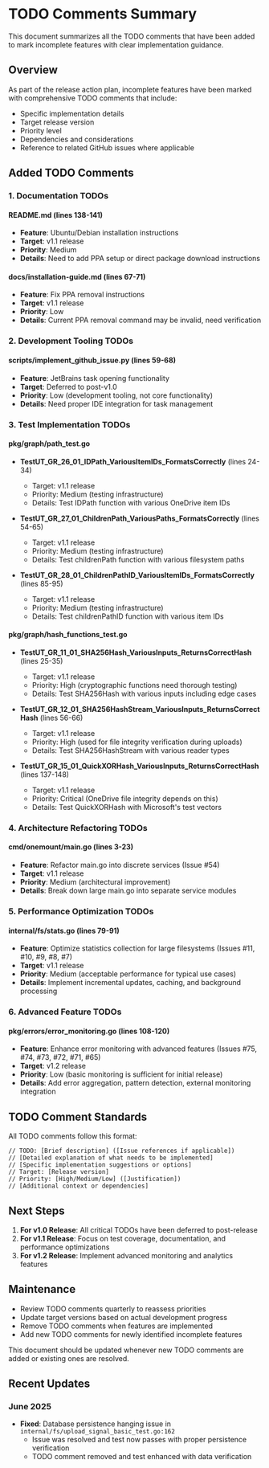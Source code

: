 # TODO Comments Summary

This document summarizes all the TODO comments that have been added to mark incomplete features with clear implementation guidance.

## Overview

As part of the release action plan, incomplete features have been marked with comprehensive TODO comments that include:
- Specific implementation details
- Target release version
- Priority level
- Dependencies and considerations
- Reference to related GitHub issues where applicable

## Added TODO Comments

### 1. Documentation TODOs

#### README.md (lines 138-141)
- **Feature**: Ubuntu/Debian installation instructions
- **Target**: v1.1 release
- **Priority**: Medium
- **Details**: Need to add PPA setup or direct package download instructions

#### docs/installation-guide.md (lines 67-71)
- **Feature**: Fix PPA removal instructions
- **Target**: v1.1 release
- **Priority**: Low
- **Details**: Current PPA removal command may be invalid, need verification

### 2. Development Tooling TODOs

#### scripts/implement_github_issue.py (lines 59-68)
- **Feature**: JetBrains task opening functionality
- **Target**: Deferred to post-v1.0
- **Priority**: Low (development tooling, not core functionality)
- **Details**: Need proper IDE integration for task management

### 3. Test Implementation TODOs

#### pkg/graph/path_test.go
- **TestUT_GR_26_01_IDPath_VariousItemIDs_FormatsCorrectly** (lines 24-34)
  - Target: v1.1 release
  - Priority: Medium (testing infrastructure)
  - Details: Test IDPath function with various OneDrive item IDs

- **TestUT_GR_27_01_ChildrenPath_VariousPaths_FormatsCorrectly** (lines 54-65)
  - Target: v1.1 release
  - Priority: Medium (testing infrastructure)
  - Details: Test childrenPath function with various filesystem paths

- **TestUT_GR_28_01_ChildrenPathID_VariousItemIDs_FormatsCorrectly** (lines 85-95)
  - Target: v1.1 release
  - Priority: Medium (testing infrastructure)
  - Details: Test childrenPathID function with various item IDs

#### pkg/graph/hash_functions_test.go
- **TestUT_GR_11_01_SHA256Hash_VariousInputs_ReturnsCorrectHash** (lines 25-35)
  - Target: v1.1 release
  - Priority: High (cryptographic functions need thorough testing)
  - Details: Test SHA256Hash with various inputs including edge cases

- **TestUT_GR_12_01_SHA256HashStream_VariousInputs_ReturnsCorrectHash** (lines 56-66)
  - Target: v1.1 release
  - Priority: High (used for file integrity verification during uploads)
  - Details: Test SHA256HashStream with various reader types

- **TestUT_GR_15_01_QuickXORHash_VariousInputs_ReturnsCorrectHash** (lines 137-148)
  - Target: v1.1 release
  - Priority: Critical (OneDrive file integrity depends on this)
  - Details: Test QuickXORHash with Microsoft's test vectors

### 4. Architecture Refactoring TODOs

#### cmd/onemount/main.go (lines 3-23)
- **Feature**: Refactor main.go into discrete services (Issue #54)
- **Target**: v1.1 release
- **Priority**: Medium (architectural improvement)
- **Details**: Break down large main.go into separate service modules

### 5. Performance Optimization TODOs

#### internal/fs/stats.go (lines 79-91)
- **Feature**: Optimize statistics collection for large filesystems (Issues #11, #10, #9, #8, #7)
- **Target**: v1.1 release
- **Priority**: Medium (acceptable performance for typical use cases)
- **Details**: Implement incremental updates, caching, and background processing

### 6. Advanced Feature TODOs

#### pkg/errors/error_monitoring.go (lines 108-120)
- **Feature**: Enhance error monitoring with advanced features (Issues #75, #74, #73, #72, #71, #65)
- **Target**: v1.2 release
- **Priority**: Low (basic monitoring is sufficient for initial release)
- **Details**: Add error aggregation, pattern detection, external monitoring integration

## TODO Comment Standards

All TODO comments follow this format:
```
// TODO: [Brief description] ([Issue references if applicable])
// [Detailed explanation of what needs to be implemented]
// [Specific implementation suggestions or options]
// Target: [Release version]
// Priority: [High/Medium/Low] ([Justification])
// [Additional context or dependencies]
```

## Next Steps

1. **For v1.0 Release**: All critical TODOs have been deferred to post-release
2. **For v1.1 Release**: Focus on test coverage, documentation, and performance optimizations
3. **For v1.2 Release**: Implement advanced monitoring and analytics features

## Maintenance

- Review TODO comments quarterly to reassess priorities
- Update target versions based on actual development progress
- Remove TODO comments when features are implemented
- Add new TODO comments for newly identified incomplete features

This document should be updated whenever new TODO comments are added or existing ones are resolved.

## Recent Updates

### June 2025
- **Fixed**: Database persistence hanging issue in `internal/fs/upload_signal_basic_test.go:162`
  - Issue was resolved and test now passes with proper persistence verification
  - TODO comment removed and test enhanced with data verification
